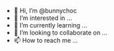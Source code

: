 - 👋 Hi, I’m @bunnychoc
- 👀 I’m interested in ...
- 🌱 I’m currently learning ...
- 💞️ I’m looking to collaborate on ...
- 📫 How to reach me ...

<!---
bunnychoc/bunnychoc is a ✨ special ✨ repository because its `README.md` (this file) appears on your GitHub profile.
You can click the Preview link to take a look at your changes.
--->
